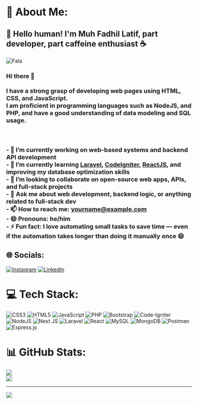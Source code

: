 # 💫 About Me:

## 🤖 Hello human! I'm Muh Fadhil Latif, part developer, part caffeine enthusiast ☕<br>
![Fala](https://media3.giphy.com/media/v1.Y2lkPTc5MGI3NjExd3dyc2kzeWE2YmhnYWh0b3I4dmtub2xvMzQwb2VrYXBzbXBvaGttNyZlcD12MV9pbnRlcm5hbF9naWZfYnlfaWQmY3Q9Zw/sZlJRdDIQw6jNC1AyE/giphy.gif)
<br>

### Hi there 👋<br><br>I have a strong grasp of developing web pages using HTML, CSS, and JavaScript.  <br>I am proficient in programming languages such as NodeJS, and PHP, and have a good understanding of data modeling and SQL usage.<br><br><!-- GitHub Profile Summary --><br><br>- 🔭 I’m currently working on **web-based systems and backend API development**<br>- 🌱 I’m currently learning [**Laravel**](https://laravel.com), [**CodeIgniter**](https://codeigniter.com), [**ReactJS**](https://reactjs.org), and improving my database optimization skills<br>- 👯 I’m looking to collaborate on **open-source web apps, APIs, and full-stack projects**<br>- 💬 Ask me about **web development, backend logic, or anything related to full-stack dev**<br>- 📫 How to reach me: **yourname@example.com**<br>- 😄 Pronouns: **he/him**<br>- ⚡ Fun fact: I love automating small tasks to save time — even if the automation takes longer than doing it manually once 😄

## 🌐 Socials:
[![Instagram](https://img.shields.io/badge/Instagram-%23E4405F.svg?logo=Instagram&logoColor=white)](https://instagram.com/muhammadfadhillatif021) [![LinkedIn](https://img.shields.io/badge/LinkedIn-%230077B5.svg?logo=linkedin&logoColor=white)](https://linkedin.com/in/fadhilllatif021) 

# 💻 Tech Stack:
![CSS3](https://img.shields.io/badge/css3-%231572B6.svg?style=for-the-badge&logo=css3&logoColor=white) ![HTML5](https://img.shields.io/badge/html5-%23E34F26.svg?style=for-the-badge&logo=html5&logoColor=white) ![JavaScript](https://img.shields.io/badge/javascript-%23323330.svg?style=for-the-badge&logo=javascript&logoColor=%23F7DF1E) ![PHP](https://img.shields.io/badge/php-%23777BB4.svg?style=for-the-badge&logo=php&logoColor=white) ![Bootstrap](https://img.shields.io/badge/bootstrap-%238511FA.svg?style=for-the-badge&logo=bootstrap&logoColor=white) ![Code-Igniter](https://img.shields.io/badge/CodeIgniter-%23EF4223.svg?style=for-the-badge&logo=codeIgniter&logoColor=white) ![NodeJS](https://img.shields.io/badge/node.js-6DA55F?style=for-the-badge&logo=node.js&logoColor=white) ![Next JS](https://img.shields.io/badge/Next-black?style=for-the-badge&logo=next.js&logoColor=white) ![Laravel](https://img.shields.io/badge/laravel-%23FF2D20.svg?style=for-the-badge&logo=laravel&logoColor=white) ![React](https://img.shields.io/badge/react-%2320232a.svg?style=for-the-badge&logo=react&logoColor=%2361DAFB) ![MySQL](https://img.shields.io/badge/mysql-4479A1.svg?style=for-the-badge&logo=mysql&logoColor=white) ![MongoDB](https://img.shields.io/badge/MongoDB-%234ea94b.svg?style=for-the-badge&logo=mongodb&logoColor=white) ![Postman](https://img.shields.io/badge/Postman-FF6C37?style=for-the-badge&logo=postman&logoColor=white) ![Express.js](https://img.shields.io/badge/express.js-%23404d59.svg?style=for-the-badge&logo=express&logoColor=%2361DAFB)
# 📊 GitHub Stats:
<!-- ![](https://github-readme-stats.vercel.app/api?username=fadhilllatif021&theme=transparent&hide_border=false&include_all_commits=false&count_private=false)<br/> -->
![](https://nirzak-streak-stats.vercel.app/?user=fadhilllatif021&theme=transparent&hide_border=false)<br/>
![](https://github-readme-stats.vercel.app/api/top-langs/?username=fadhilllatif021&theme=transparent&hide_border=false&include_all_commits=false&count_private=false&layout=compact)

---
[![](https://visitcount.itsvg.in/api?id=fadhilllatif021&icon=0&color=0)](https://visitcount.itsvg.in)

<!-- Proudly created with GPRM ( https://gprm.itsvg.in ) -->
